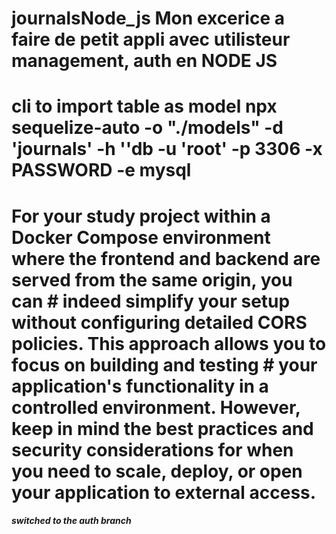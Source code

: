 # journalsNode_js Mon excerice a faire de petit appli avec utilisteur management, auth en NODE JS

# cli to import table as model npx sequelize-auto -o "./models" -d 'journals' -h ''db -u 'root' -p 3306 -x PASSWORD -e mysql

# For your study project within a Docker Compose environment where the frontend and backend are served from the same origin, you can # indeed simplify your setup without configuring detailed CORS policies. This approach allows you to focus on building and testing # your application's functionality in a controlled environment. However, keep in mind the best practices and security considerations for when you need to scale, deploy, or open your application to external access.

##### switched to the auth branch

### 
